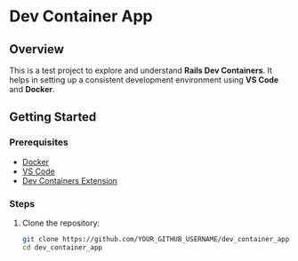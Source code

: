 # Dev Container App

## Overview
This is a test project to explore and understand **Rails Dev Containers**. It helps in setting up a consistent development environment using **VS Code** and **Docker**.

## Getting Started

### Prerequisites
- [Docker](https://www.docker.com/get-started)
- [VS Code](https://code.visualstudio.com/)
- [Dev Containers Extension](https://marketplace.visualstudio.com/items?itemName=ms-vscode-remote.remote-containers)

### Steps
1. Clone the repository:
   ```sh
   git clone https://github.com/YOUR_GITHUB_USERNAME/dev_container_app.git
   cd dev_container_app
